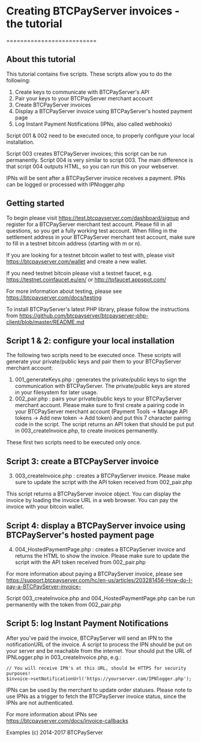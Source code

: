 # Creating BTCPayServer invoices - the tutorial
==========================

## About this tutorial
This tutorial contains five scripts. These scripts allow you to do the following:
1) Create keys to communicate with BTCPayServer's API
2) Pair your keys to your BTCPayServer merchant account
3) Create BTCPayServer invoices
4) Display a BTCPayServer invoice using BTCPayServer's hosted payment page
5) Log Instant Payment Notifications (IPNs, also called webhooks)

Script 001 & 002 need to be executed once, to properly configure your local installation.

Script 003 creates BTCPayServer invoices; this script can be run permanently.
Script 004 is very similar to script 003. The main difference is that script 004 outputs HTML, so you can run this on your webserver.

IPNs will be sent after a BTCPayServer invoice receives a payment. IPNs can be logged or processed with IPNlogger.php

## Getting started
To begin please visit https://test.btcpayserver.com/dashboard/signup and register for a BTCPayServer merchant test account. Please fill in all questions, so you get a fully working test account. When filling in the settlement address in your BTCPayServer merchant test account, make sure to fill in a testnet bitcoin address (starting with m or n).

If you are looking for a testnet bitcoin wallet to test with, please visit https://btcpayserver.com/wallet and create a new wallet.

If you need testnet bitcoin please visit a testnet faucet, e.g. https://testnet.coinfaucet.eu/en/ or http://tpfaucet.appspot.com/

For more information about testing, please see https://btcpayserver.com/docs/testing

To install BTCPayServer's latest PHP library, please follow the instructions from https://github.com/btcpayserver/btcpayserver-php-client/blob/master/README.md

## Script 1 & 2: configure your local installation
The following two scripts need to be executed once. These scripts will generate your private/public keys and pair them to your BTCPayServer merchant account:
1. 001_generateKeys.php : generates the private/public keys to sign the communication with BTCPayServer. The private/public keys are stored in your filesystem for later usage.
2. 002_pair.php : pairs your private/public keys to your BTCPayServer merchant account. Please make sure to first create a pairing code in your BTCPayServer merchant account (Payment Tools -> Manage API tokens -> Add new token -> Add token) and put this 7 character pairing code in the script. The script returns an API token that should be put put in 003_createInvoice.php, to create invoices permanently.

These first two scripts need to be executed only once.

## Script 3: create a BTCPayServer invoice
3. 003_createInvoice.php : creates a BTCPayServer invoice. Please make sure to update the script with the API token received from 002_pair.php

This script returns a BTCPayServer invoice object. You can display the invoice by loading the invoice URL in a web browser. You can pay the invoice with your bitcoin wallet.

## Script 4: display a BTCPayServer invoice using BTCPayServer's hosted payment page
4. 004_HostedPaymentPage.php : creates a BTCPayServer invoice and returns the HTML to show the invoice. Please make sure to update the script with the API token received from 002_pair.php

For more information about paying a BTCPayServer invoice, please see https://support.btcpayserver.com/hc/en-us/articles/203281456-How-do-I-pay-a-BTCPayServer-invoice-

Script 003_createInvoice.php and 004_HostedPaymentPage.php can be run permanently with the token from 002_pair.php

## Script 5: log Instant Payment Notifications
After you've paid the invoice, BTCPayServer will send an IPN to the notificationURL of the invoice. A script to process the IPN should be put on your server and be reachable from the internet. Your should put the URL of IPNLogger.php in 003_createInvoice.php, e.g.:
```
// You will receive IPN's at this URL, should be HTTPS for security purposes!
$invoice->setNotificationUrl('https://yourserver.com/IPNlogger.php');
```
IPNs can be used by the merchant to update order statuses. Please note to use IPNs as a trigger to fetch the BTCPayServer invoice status, since the IPNs are not authenticated.

For more information about IPNs see https://btcpayserver.com/docs/invoice-callbacks


Examples (c) 2014-2017 BTCPayServer
